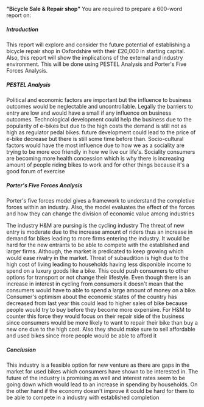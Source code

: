 **“Bicycle Sale & Repair shop”**
You are required to prepare a 600-word report on:

##### Introduction
This report will explore and consider the future potential of establishing a bicycle repair shop in Oxfordshire with their £20,000 in starting capital. Also, this report will show the implications of the external and industry environment. This will be done using PESTEL Analysis and Porter's Five Forces Analysis. 
##### PESTEL Analysis
Political and economic factors are important but the influence to business outcomes would be neglectable and uncontrollable. Legally the barriers to entry are low and would have a small if any influence on business outcomes. 
Technological development could help the business due to the popularity of e-bikes but due to the high costs the demand is still not as high as regulator pedal bikes. future development could lead to the price of e-bike decrease but there is still some time before than. Socio-cultural factors would have the most influence due to how we as a sociality are trying to be more eco friendly in how we live our life's. Sociality consumers are becoming more health concession which is why there is increasing amount of people riding bikes to work and for other things because it's a good forum of exercise

##### Porter's Five Forces Analysis
Porter's five forces model gives a framework to understand the completive forces within an industry. Also, the model evaluates the effect of the forces and how they can change the division of economic value among industries

The industry H&M are pursing is the cycling industry
	The threat of new entry is moderate due to the increase amount of riders thus an increase in demand for bikes leading to more firms entering the industry. It would be hard for the new entrants to be able to compete with the established and larger firms. Although, the market is predicated to keep growing which would ease rivalry in the market. 
	Threat of subaudition is high due to the high cost of living leading to households having less disponible income to spend on a luxury goods like a bike. This could push consumers to other options for transport or not change their lifestyle. Even though there is an increase in interest in cycling from consumers it doesn't mean that the consumers would have to able to spend a large amount of money on a bike. Consumer's optimism about the economic states of the country has decreased from last year this could lead to higher sales of bike because people would try to buy before they become more expensive. 
	For H&M to counter this force they would focus on their repair side of the business since consumers would be more likely to want to repair their bike than buy a new one due to the high cost. Also they should make sure to sell affordable and used bikes since more people would be able  to afford it
	
##### Conclusion
This industry is a feasible option for new venture as there are gaps in the market for used bikes which consumers have shown to be interested in. The future of the industry is promising as well and interest rates seem to be going down which would lead to an increase in spending by households.  On the other hand if the economy doesn't improve it could be hard for them to be able to compete in a industry with established completion

